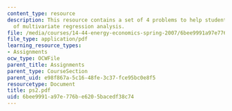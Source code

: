 ```yaml
---
content_type: resource
description: This resource contains a set of 4 problems to help students review knowledge
  of multivariate regression analysis.
file: /media/courses/14-44-energy-economics-spring-2007/6bee9991a97e776be6205bacedf38c74_ps2.pdf
file_type: application/pdf
learning_resource_types:
- Assignments
ocw_type: OCWFile
parent_title: Assignments
parent_type: CourseSection
parent_uid: e98f867a-5c16-48fe-3c37-fce95bc0e8f5
resourcetype: Document
title: ps2.pdf
uid: 6bee9991-a97e-776b-e620-5bacedf38c74
---
```


